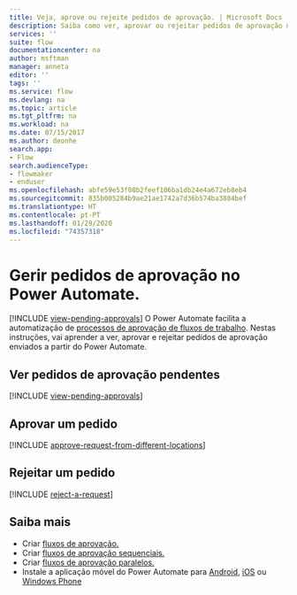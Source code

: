 ```yaml
---
title: Veja, aprove ou rejeite pedidos de aprovação. | Microsoft Docs
description: Saiba como ver, aprovar ou rejeitar pedidos de aprovação no Power Automate.
services: ''
suite: flow
documentationcenter: na
author: msftman
manager: anneta
editor: ''
tags: ''
ms.service: flow
ms.devlang: na
ms.topic: article
ms.tgt_pltfrm: na
ms.workload: na
ms.date: 07/15/2017
ms.author: deonhe
search.app:
- Flow
search.audienceType:
- flowmaker
- enduser
ms.openlocfilehash: abfe59e53f08b2feef106ba1db24e4a672eb8eb4
ms.sourcegitcommit: 835b005284b9ae21ae1742a7d36b574ba3884bef
ms.translationtype: HT
ms.contentlocale: pt-PT
ms.lasthandoff: 01/29/2020
ms.locfileid: "74357318"
---
```

# <a name="manage-approval-requests-in-power-automate"></a>Gerir pedidos de aprovação no Power Automate.
[!INCLUDE [view-pending-approvals](includes/cc-rebrand.md)]
O Power Automate facilita a automatização de [processos de aprovação de fluxos de trabalho](modern-approvals.md). Nestas instruções, vai aprender a ver, aprovar e rejeitar pedidos de aprovação enviados a partir do Power Automate.

## <a name="view-pending-approval-requests"></a>Ver pedidos de aprovação pendentes
[!INCLUDE [view-pending-approvals](includes/view-pending-approvals.md)]

## <a name="approve-a-request"></a>Aprovar um pedido
[!INCLUDE [approve-request-from-different-locations](includes/approve-request-from-different-locations.md)]

## <a name="reject-a-request"></a>Rejeitar um pedido
[!INCLUDE [reject-a-request](includes/reject-a-request.md)]



## <a name="learn-more"></a>Saiba mais
* Criar [ fluxos de aprovação.](modern-approvals.md)
* Criar [fluxos de aprovação sequenciais.](sequential-modern-approvals.md)
* Criar [fluxos de aprovação paralelos.](parallel-modern-approvals.md)
* Instale a aplicação móvel do Power Automate para [Android](https://aka.ms/flowmobiledocsandroid), [iOS](https://aka.ms/flowmobiledocsios) ou [Windows Phone](https://aka.ms/flowmobilewindows)


